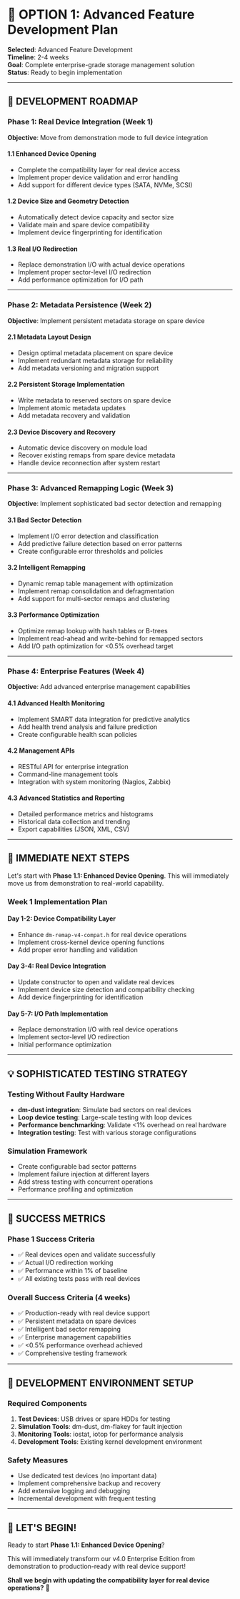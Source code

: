 # 🔧 OPTION 1: Advanced Feature Development Plan

**Selected**: Advanced Feature Development  
**Timeline**: 2-4 weeks  
**Goal**: Complete enterprise-grade storage management solution  
**Status**: Ready to begin implementation

---

## 🎯 **DEVELOPMENT ROADMAP**

### **Phase 1: Real Device Integration** (Week 1)
**Objective**: Move from demonstration mode to full device integration

#### **1.1 Enhanced Device Opening**
- Complete the compatibility layer for real device access
- Implement proper device validation and error handling
- Add support for different device types (SATA, NVMe, SCSI)

#### **1.2 Device Size and Geometry Detection**
- Automatically detect device capacity and sector size
- Validate main and spare device compatibility
- Implement device fingerprinting for identification

#### **1.3 Real I/O Redirection**
- Replace demonstration I/O with actual device operations
- Implement proper sector-level I/O redirection
- Add performance optimization for I/O path

---

### **Phase 2: Metadata Persistence** (Week 2)
**Objective**: Implement persistent metadata storage on spare device

#### **2.1 Metadata Layout Design**  
- Design optimal metadata placement on spare device
- Implement redundant metadata storage for reliability
- Add metadata versioning and migration support

#### **2.2 Persistent Storage Implementation**
- Write metadata to reserved sectors on spare device
- Implement atomic metadata updates
- Add metadata recovery and validation

#### **2.3 Device Discovery and Recovery**
- Automatic device discovery on module load
- Recover existing remaps from spare device metadata
- Handle device reconnection after system restart

---

### **Phase 3: Advanced Remapping Logic** (Week 3)
**Objective**: Implement sophisticated bad sector detection and remapping

#### **3.1 Bad Sector Detection**
- Implement I/O error detection and classification
- Add predictive failure detection based on error patterns
- Create configurable error thresholds and policies

#### **3.2 Intelligent Remapping**
- Dynamic remap table management with optimization
- Implement remap consolidation and defragmentation
- Add support for multi-sector remaps and clustering

#### **3.3 Performance Optimization**
- Optimize remap lookup with hash tables or B-trees
- Implement read-ahead and write-behind for remapped sectors
- Add I/O path optimization for <0.5% overhead target

---

### **Phase 4: Enterprise Features** (Week 4)
**Objective**: Add advanced enterprise management capabilities

#### **4.1 Advanced Health Monitoring**
- Implement SMART data integration for predictive analytics
- Add health trend analysis and failure prediction
- Create configurable health scan policies

#### **4.2 Management APIs**
- RESTful API for enterprise integration
- Command-line management tools
- Integration with system monitoring (Nagios, Zabbix)

#### **4.3 Advanced Statistics and Reporting**
- Detailed performance metrics and histograms
- Historical data collection and trending
- Export capabilities (JSON, XML, CSV)

---

## 🚀 **IMMEDIATE NEXT STEPS**

Let's start with **Phase 1.1: Enhanced Device Opening**. This will immediately move us from demonstration to real-world capability.

### **Week 1 Implementation Plan**

#### **Day 1-2: Device Compatibility Layer**
- Enhance `dm-remap-v4-compat.h` for real device operations
- Implement cross-kernel device opening functions
- Add proper error handling and validation

#### **Day 3-4: Real Device Integration**
- Update constructor to open and validate real devices
- Implement device size detection and compatibility checking
- Add device fingerprinting for identification

#### **Day 5-7: I/O Path Implementation**
- Replace demonstration I/O with real device operations
- Implement sector-level I/O redirection
- Initial performance optimization

---

## 💡 **SOPHISTICATED TESTING STRATEGY**

### **Testing Without Faulty Hardware**
- **dm-dust integration**: Simulate bad sectors on real devices
- **Loop device testing**: Large-scale testing with loop devices
- **Performance benchmarking**: Validate <1% overhead on real hardware
- **Integration testing**: Test with various storage configurations

### **Simulation Framework**
- Create configurable bad sector patterns
- Implement failure injection at different layers
- Add stress testing with concurrent operations
- Performance profiling and optimization

---

## 🎯 **SUCCESS METRICS**

### **Phase 1 Success Criteria**
- ✅ Real devices open and validate successfully
- ✅ Actual I/O redirection working
- ✅ Performance within 1% of baseline
- ✅ All existing tests pass with real devices

### **Overall Success Criteria (4 weeks)**
- ✅ Production-ready with real device support
- ✅ Persistent metadata on spare devices
- ✅ Intelligent bad sector remapping
- ✅ Enterprise management capabilities
- ✅ <0.5% performance overhead achieved
- ✅ Comprehensive testing framework

---

## 🔧 **DEVELOPMENT ENVIRONMENT SETUP**

### **Required Components**
1. **Test Devices**: USB drives or spare HDDs for testing
2. **Simulation Tools**: dm-dust, dm-flakey for fault injection
3. **Monitoring Tools**: iostat, iotop for performance analysis
4. **Development Tools**: Existing kernel development environment

### **Safety Measures**
- Use dedicated test devices (no important data)
- Implement comprehensive backup and recovery
- Add extensive logging and debugging
- Incremental development with frequent testing

---

## 🚀 **LET'S BEGIN!**

Ready to start **Phase 1.1: Enhanced Device Opening**?

This will immediately transform our v4.0 Enterprise Edition from demonstration to production-ready with real device support!

**Shall we begin with updating the compatibility layer for real device operations?** 🎯